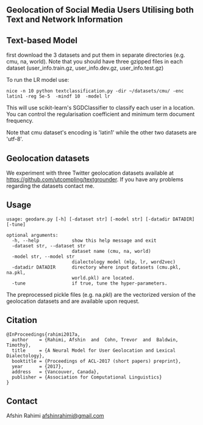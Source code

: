 Geolocation of Social Media Users Utilising both Text and Network Information 
---------------------------------------------------------------------------------

Text-based Model
----------------
first download the 3 datasets and put them in separate directories (e.g. cmu, na, world).
Note that you should have three gzipped files in each dataset (user_info.train.gz, user_info.dev.gz, user_info.test.gz)


To run the LR model use:

```
nice -n 10 python textclassification.py -dir ~/datasets/cmu/ -enc latin1 -reg 5e-5  -mindf 10  -model lr

```

This will use scikit-learn's SGDClassifier to classify each user in a location. You can control the regularisation
coefficient and minimum term document frequency.


Note that cmu dataset's encoding is 'latin1' while the other two datasets are 'utf-8'. 





Geolocation datasets
--------------------
We experiment with three Twitter geolocation datasets
available at https://github.com/utcompling/textgrounder.
If you have any problems regarding the datasets contact me.


Usage
-----



```
usage: geodare.py [-h] [-dataset str] [-model str] [-datadir DATADIR] [-tune]

optional arguments:
  -h, --help            show this help message and exit
  -dataset str, --dataset str
                        dataset name (cmu, na, world)
  -model str, --model str
                        dialectology model (mlp, lr, word2vec)
  -datadir DATADIR      directory where input datasets (cmu.pkl, na.pkl,
                        world.pkl) are located.
  -tune                 if true, tune the hyper-parameters.
```

The preprocessed pickle files (e.g. na.pkl) are the vectorized version of
the geolocation datasets and are available upon request.

Citation
--------
```
@InProceedings{rahimi2017a,
  author    = {Rahimi, Afshin  and  Cohn, Trevor  and  Baldwin, Timothy},
  title     = {A Neural Model for User Geolocation and Lexical Dialectology},
  booktitle = {Proceedings of ACL-2017 (short papers) preprint},
  year      = {2017},
  address   = {Vancouver, Canada},
  publisher = {Association for Computational Linguistics}
}
```

Contact
-------
Afshin Rahimi <afshinrahimi@gmail.com>

